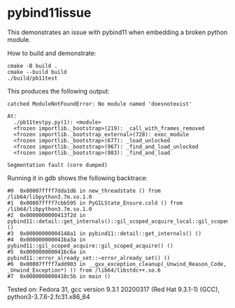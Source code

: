 # pybind11issue

This demonstrates an issue with pybind11 when embedding a broken python module.

How to build and demonstrate:

````
cmake -B build .
cmake --build build
./build/pb11test
````
This produces the following output:

````
catched ModuleNotFoundError: No module named 'doesnotexist'

At:
  ./pb11testpy.py(1): <module>
  <frozen importlib._bootstrap>(219): _call_with_frames_removed
  <frozen importlib._bootstrap_external>(728): exec_module
  <frozen importlib._bootstrap>(677): _load_unlocked
  <frozen importlib._bootstrap>(967): _find_and_load_unlocked
  <frozen importlib._bootstrap>(983): _find_and_load

Segmentation fault (core dumped)
````

Running it in gdb shows the following backtrace:
````
#0  0x00007ffff7dda1d6 in new_threadstate () from /lib64/libpython3.7m.so.1.0
#1  0x00007ffff7cbb595 in PyGILState_Ensure.cold () from /lib64/libpython3.7m.so.1.0
#2  0x0000000000413f2d in pybind11::detail::get_internals()::gil_scoped_acquire_local::gil_scoped_acquire_local() ()
#3  0x00000000004148a1 in pybind11::detail::get_internals() ()
#4  0x000000000041ba3a in pybind11::gil_scoped_acquire::gil_scoped_acquire() ()
#5  0x000000000041bc6a in pybind11::error_already_set::~error_already_set() ()
#6  0x00007ffff7add903 in __gxx_exception_cleanup(_Unwind_Reason_Code, _Unwind_Exception*) () from /lib64/libstdc++.so.6
#7  0x0000000000410c5b in main ()
````

Tested on:
Fedora 31, gcc version 9.3.1 20200317 (Red Hat 9.3.1-1) (GCC), python3-3.7.6-2.fc31.x86_64


